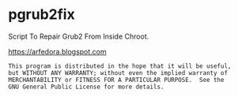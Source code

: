 # pgrub2fix
Script To Repair Grub2 From Inside Chroot.

https://arfedora.blogspot.com


    This program is distributed in the hope that it will be useful,
    but WITHOUT ANY WARRANTY; without even the implied warranty of
    MERCHANTABILITY or FITNESS FOR A PARTICULAR PURPOSE.  See the
    GNU General Public License for more details.
